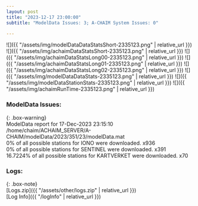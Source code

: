 ```yaml
---
layout: post
title: "2023-12-17 23:00:00"
subtitle: "ModelData Issues: 3; A-CHAIM System Issues: 0"

---
```


![]({{ "/assets/img/modelDataDataStatsShort-2335123.png" | relative_url }})
![]({{ "/assets/img/achaimDataStatsShort-2335123.png" | relative_url }})
![]({{ "/assets/img/achaimDataStatsLong00-2335123.png" | relative_url }})
![]({{ "/assets/img/achaimDataStatsLong01-2335123.png" | relative_url }})
![]({{ "/assets/img/achaimDataStatsLong02-2335123.png" | relative_url }})
![]({{ "/assets/img/modelDataDataStats-2335123.png" | relative_url }})
![]({{ "/assets/img/modelDataStationStats-2335123.png" | relative_url }})
![]({{ "/assets/img/achaimRunTime-2335123.png" | relative_url }})


### ModelData Issues:  
  
{: .box-warning}  
 ModelData report for 17-Dec-2023 23:15:10   
 /home/chaim/ACHAIM_SERVER/A-CHAIM/modelData/2023/351/23/modelData.mat   
 0% of all possible stations for IONO were downloaded. x936   
 0% of all possible stations for SENTINEL were downloaded. x391   
 16.7224% of all possible stations for KARTVERKET were downloaded. x70   
  


### Logs:  
  
{: .box-note}  
[Logs.zip]({{ "/assets/other/logs.zip" | relative_url }})  
[Log Info]({{ "/logInfo" | relative_url }})  
